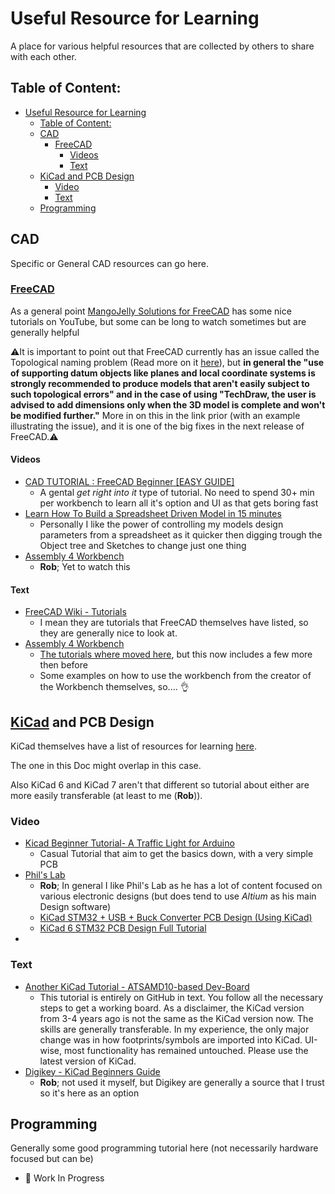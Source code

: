 # Useful Resource for Learning

A place for various helpful resources that are collected by others to share with each other.

## Table of Content:
- [Useful Resource for Learning](#useful-resource-for-learning)
  - [Table of Content:](#table-of-content)
  - [CAD](#cad)
    - [FreeCAD](#freecad)
      - [Videos](#videos)
      - [Text](#text)
  - [KiCad and PCB Design](#kicad-and-pcb-design)
    - [Video](#video)
    - [Text](#text-1)
  - [Programming](#programming)

## CAD

Specific or General CAD resources can go here.

### [FreeCAD](https://www.freecad.org/)

As a general point [MangoJelly Solutions for FreeCAD](https://www.youtube.com/@MangoJellySolutions) has some nice tutorials on YouTube, but some can be long to watch sometimes but are generally helpful

:warning:It is important to point out that FreeCAD currently has an issue called the Topological naming problem (Read more on it [here](https://wiki.freecad.org/Topological_naming_problem)), but **in general the "use of supporting datum objects like planes and local coordinate systems is strongly recommended to produce models that aren't easily subject to such topological errors" and in the case of using "TechDraw, the user is advised to add dimensions only when the 3D model is complete and won't be modified further."**
More in on this in the link prior (with an example illustrating the issue), and it is one of the big fixes in the next release of FreeCAD.:warning:

#### Videos

- [CAD TUTORIAL : FreeCAD Beginner [EASY GUIDE]](https://youtu.be/1QNVyMBV0fM?si=eomzC8haWfdwZD_3)
  - A gental *get right into it* type of tutorial. No need to spend 30+ min per workbench to learn all it's option and UI as that gets boring fast
- [Learn How To Build a Spreadsheet Driven Model in 15 minutes](https://youtu.be/ij-W5ugn2uw?si=UVVrypASzIAjdIS5)
  - Personally I like the power of controlling my models design parameters from a spreadsheet as it quicker then digging trough the Object tree and Sketches to change just one thing
- [Assembly 4 Workbench](https://youtu.be/B0gXZv_3L-E?si=ut_eM3OJhQlb-BhV)
  - **Rob**; Yet to watch this  

#### Text

- [FreeCAD Wiki - Tutorials](https://wiki.freecad.org/Tutorials) 
  - I mean they are tutorials that FreeCAD themselves have listed, so they are generally nice to look at.
- [Assembly 4 Workbench](https://github.com/Zolko-123/FreeCAD_Assembly4/tree/master/Examples)
  - [The tutorials where moved here](https://github.com/Zolko-123/FreeCAD_Examples/tree/master), but this now includes a few more then before
  - Some examples on how to use the workbench from the creator of the Workbench themselves, so.... :ok_hand:
<!-- - []() 
- []()  -->

## [KiCad](https://www.kicad.org/) and PCB Design

KiCad themselves have a list of resources for learning [here](https://www.kicad.org/help/learning-resources/).

The one in this Doc might overlap in this case. 

Also KiCad 6 and KiCad 7 aren't that different so tutorial about either are more easily transferable (at least to me (**Rob**)).

### Video

- [Kicad Beginner Tutorial- A Traffic Light for Arduino](https://youtu.be/EPH23zhPg50?si=EzFuKsYTLuNj0Nfr)
  - Casual Tutorial that aim to get the basics down, with a very simple PCB
- [Phil's Lab]()
  - **Rob**; In general I like Phil's Lab as he has a lot of content focused on various electronic designs (but does tend to use *Altium* as his main Design software)
  - [KiCad STM32 + USB + Buck Converter PCB Design (Using KiCad)](https://youtu.be/C7-8nUU6e3E?si=vvwOcpwOFo9jFrPM)
  - [KiCad 6 STM32 PCB Design Full Tutorial](https://youtu.be/aVUqaB0IMh4?si=8Zq8cnBKMCl3L_PU)
- []()

### Text
- [Another KiCad Tutorial - ATSAMD10-based Dev-Board](https://github.com/MalphasWats/hawk#readme)
	- This tutorial is entirely on GitHub in text. You follow all the necessary steps to get a working board. As a disclaimer, the KiCad version from 3-4 years ago is not the same as the KiCad version now. The skills are generally transferable. In my experience, the only major change was in how footprints/symbols are imported into KiCad. UI-wise, most functionality has remained untouched. Please use the latest version of KiCad.
- [Digikey - KiCad Beginners Guide](https://www.digikey.co.uk/en/maker/projects/beginners-guide-to-kicad/eb0ae92f5dae49e489f02c10f3edfc60)
  - **Rob**; not used it myself, but Digikey are generally a source that I trust so it's here as an option

## Programming

Generally some good programming tutorial here (not necessarily hardware focused but can be)

- 👷️ Work In Progress
